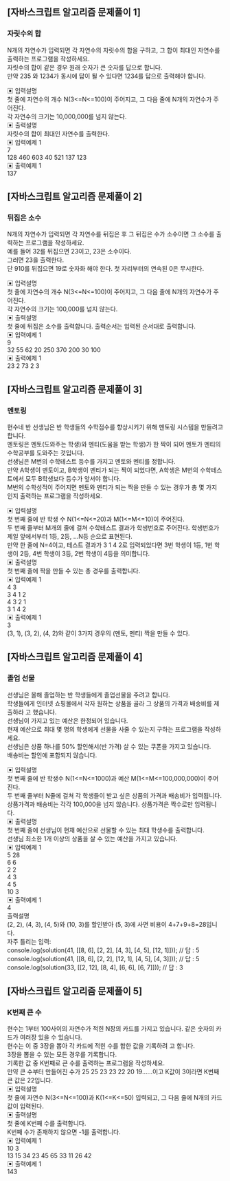 
## [자바스크립트 알고리즘 문제풀이 1]

### 자릿수의 합
N개의 자연수가 입력되면 각 자연수의 자릿수의 합을 구하고, 그 합이 최대인 자연수를 출력하는 프로그램을 작성하세요.   
자릿수의 합이 같은 경우 원래 숫자가 큰 숫자를 답으로 합니다.  
만약 235 와 1234가 동시에 답이 될 수 있다면 1234를 답으로 출력해야 합니다.  

▣ 입력설명  
첫 줄에 자연수의 개수 N(3<=N<=100)이 주어지고, 그 다음 줄에 N개의 자연수가 주어진다.  
각 자연수의 크기는 10,000,000를 넘지 않는다.  
▣ 출력설명  
자릿수의 합이 최대인 자연수를 출력한다.  
▣ 입력예제 1  
7  
128 460 603 40 521 137 123  
▣ 출력예제 1  
137  

## [자바스크립트 알고리즘 문제풀이 2]

### 뒤집은 소수
N개의 자연수가 입력되면 각 자연수를 뒤집은 후 그 뒤집은 수가 소수이면 그 소수를 출력하는 프로그램을 작성하세요.   
예를 들어 32를 뒤집으면 23이고, 23은 소수이다.   
그러면 23을 출력한다.   
단 910를 뒤집으면 19로 숫자화 해야 한다. 
첫 자리부터의 연속된 0은 무시한다.    

▣ 입력설명  
첫 줄에 자연수의 개수 N(3<=N<=100)이 주어지고, 그 다음 줄에 N개의 자연수가 주어진다.  
각 자연수의 크기는 100,000를 넘지 않는다.  
▣ 출력설명  
첫 줄에 뒤집은 소수를 출력합니다. 출력순서는 입력된 순서대로 출력합니다.  
▣ 입력예제 1  
9  
32 55 62 20 250 370 200 30 100  
▣ 출력예제 1  
23 2 73 2 3  

## [자바스크립트 알고리즘 문제풀이 3]

### 멘토링
현수네 반 선생님은 반 학생들의 수학점수를 향상시키기 위해 멘토링 시스템을 만들려고 합니다.   
멘토링은 멘토(도와주는 학생)와 멘티(도움을 받는 학생)가 한 짝이 되어 멘토가 멘티의
수학공부를 도와주는 것입니다.  
선생님은 M번의 수학테스트 등수를 가지고 멘토와 멘티를 정합니다.  
만약 A학생이 멘토이고, B학생이 멘티가 되는 짝이 되었다면, A학생은 M번의 수학테스트에서
모두 B학생보다 등수가 앞서야 합니다.  
M번의 수학성적이 주어지면 멘토와 멘티가 되는 짝을 만들 수 있는 경우가 총 몇 가지 인지
출력하는 프로그램을 작성하세요.  

▣ 입력설명  
첫 번째 줄에 반 학생 수 N(1<=N<=20)과 M(1<=M<=10)이 주어진다.  
두 번째 줄부터 M개의 줄에 걸쳐 수학테스트 결과가 학생번호로 주어진다.   학생번호가 제일
앞에서부터 1등, 2등, ...N등 순으로 표현된다.  
만약 한 줄에 N=4이고, 테스트 결과가 3 1 4 2로 입력되었다면 3번 학생이 1등, 1번 학생이
2등, 4번 학생이 3등, 2번 학생이 4등을 의미합니다.  
▣ 출력설명  
첫 번째 줄에 짝을 만들 수 있는 총 경우를 출력합니다.  
▣ 입력예제 1  
4 3  
3 4 1 2  
4 3 2 1  
3 1 4 2  
▣ 출력예제 1  
3  
(3, 1), (3, 2), (4, 2)와 같이 3가지 경우의 (멘토, 멘티) 짝을 만들 수 있다.  

## [자바스크립트 알고리즘 문제풀이 4]

### 졸업 선물
선생님은 올해 졸업하는 반 학생들에게 졸업선물을 주려고 합니다.  
학생들에게 인터넷 쇼핑몰에서 각자 원하는 상품을 골라 그 상품의 가격과 배송비를 제출하라
고 했습니다.   
선생님이 가지고 있는 예산은 한정되어 있습니다.  
현재 예산으로 최대 몇 명의 학생에게 선물을 사줄 수 있는지 구하는 프로그램을 작성하세요.  
선생님은 상품 하나를 50% 할인해서(반 가격) 살 수 있는 쿠폰을 가지고 있습니다.   
배송비는 할인에 포함되지 않습니다.  

▣ 입력설명  
첫 번째 줄에 반 학생수 N(1<=N<=1000)과 예산 M(1<=M<=100,000,000)이 주어진다.  
두 번째 줄부터 N줄에 걸쳐 각 학생들이 받고 싶은 상품의 가격과 배송비가 입력됩니다.  
상품가격과 배송비는 각각 100,000을 넘지 않습니다. 상품가격은 짝수로만 입력됩니다.  
▣ 출력설명  
첫 번째 줄에 선생님이 현재 예산으로 선물할 수 있는 최대 학생수를 출력합니다.  
선생님 최소한 1개 이상의 상품을 살 수 있는 예산을 가지고 있습니다.  
▣ 입력예제 1  
5 28  
6 6  
2 2  
4 3  
4 5  
10 3  
▣ 출력예제 1  
4  
출력설명  
(2, 2), (4, 3), (4, 5)와 (10, 3)를 할인받아 (5, 3)에 사면 비용이 4+7+9+8=28입니다.  
자주 틀리는 입력:  
console.log(solution(41, [[8, 6], [2, 2], [4, 3], [4, 5], [12, 1]])); // 답 : 5  
console.log(solution(41, [[8, 6], [2, 2], [12, 1], [4, 5], [4, 3]])); // 답 : 5  
console.log(solution(33, [[2, 12], [8, 4], [6, 6], [6, 7]])); // 답 : 3  

## [자바스크립트 알고리즘 문제풀이 5]

### K번째 큰 수
현수는 1부터 100사이의 자연수가 적힌 N장의 카드를 가지고 있습니다. 같은 숫자의 카드가 여러장 있을 수 있습니다.   
현수는 이 중 3장을 뽑아 각 카드에 적힌 수를 합한 값을 기록하려
고 합니다.  
 3장을 뽑을 수 있는 모든 경우를 기록합니다.   
기록한 값 중 K번째로 큰 수를 출력하는 프로그램을 작성하세요.  
만약 큰 수부터 만들어진 수가 25 25 23 23 22 20 19......이고 K값이 3이라면 K번째 큰 값은 22입니다.  
▣ 입력설명  
첫 줄에 자연수 N(3<=N<=100)과 K(1<=K<=50) 입력되고, 그 다음 줄에 N개의 카드값이 입력된다.  
▣ 출력설명  
첫 줄에 K번째 수를 출력합니다.  
K번째 수가 존재하지 않으면 -1를 출력합니다.  
▣ 입력예제 1  
10 3  
13 15 34 23 45 65 33 11 26 42  
▣ 출력예제 1  
143  
